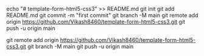 echo "# template-form-html5-css3" >> README.md
git init
git add README.md
git commit -m "first commit"
git branch -M main
git remote add origin https://github.com/Vikash8460/template-form-html5-css3.git
git push -u origin main

git remote add origin https://github.com/Vikash8460/template-form-html5-css3.git
git branch -M main
git push -u origin main
